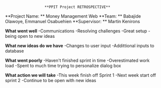                       **PPIT Project RETROSPECTIVE**

**Project Name: ** Money Management Web
**Team: ** Babajide Olawoye, Emmanuel Osabuehien
**Supervisor: **  Martin Kenirons


**What went well**
-Communications
-Resolving challenges
-Great setup 
-being open to new ideas



**What new ideas do we have**
-Changes to user input
-Addittional inputs to database

**What went poorly**
-Haven't finished sprint in time
-Overestimated work load
-Spent to much time trying to personalize dialog box


**What action we will take**
-This week finish off Sprint 1
-Next week start off sprint 2
-Continue to be open with new ideas
